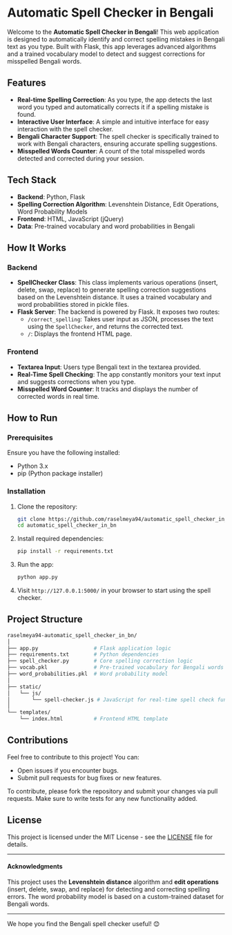 
# Automatic Spell Checker in Bengali

Welcome to the **Automatic Spell Checker in Bengali**! This web application is designed to automatically identify and correct spelling mistakes in Bengali text as you type. Built with Flask, this app leverages advanced algorithms and a trained vocabulary model to detect and suggest corrections for misspelled Bengali words.

## Features

- **Real-time Spelling Correction**: As you type, the app detects the last word you typed and automatically corrects it if a spelling mistake is found.
- **Interactive User Interface**: A simple and intuitive interface for easy interaction with the spell checker.
- **Bengali Character Support**: The spell checker is specifically trained to work with Bengali characters, ensuring accurate spelling suggestions.
- **Misspelled Words Counter**: A count of the total misspelled words detected and corrected during your session.

## Tech Stack

- **Backend**: Python, Flask
- **Spelling Correction Algorithm**: Levenshtein Distance, Edit Operations, Word Probability Models
- **Frontend**: HTML, JavaScript (jQuery)
- **Data**: Pre-trained vocabulary and word probabilities in Bengali

## How It Works

### Backend

- **SpellChecker Class**: This class implements various operations (insert, delete, swap, replace) to generate spelling correction suggestions based on the Levenshtein distance. It uses a trained vocabulary and word probabilities stored in pickle files.
- **Flask Server**: The backend is powered by Flask. It exposes two routes:
  - `/correct_spelling`: Takes user input as JSON, processes the text using the `SpellChecker`, and returns the corrected text.
  - `/`: Displays the frontend HTML page.

### Frontend

- **Textarea Input**: Users type Bengali text in the textarea provided.
- **Real-Time Spell Checking**: The app constantly monitors your text input and suggests corrections when you type.
- **Misspelled Word Counter**: It tracks and displays the number of corrected words in real time.

## How to Run

### Prerequisites

Ensure you have the following installed:

- Python 3.x
- pip (Python package installer)

### Installation

1. Clone the repository:
   ```bash
   git clone https://github.com/raselmeya94/automatic_spell_checker_in_bn.git
   cd automatic_spell_checker_in_bn
   ```

2. Install required dependencies:
   ```bash
   pip install -r requirements.txt
   ```

3. Run the app:
   ```bash
   python app.py
   ```

4. Visit `http://127.0.0.1:5000/` in your browser to start using the spell checker.

## Project Structure

```bash
raselmeya94-automatic_spell_checker_in_bn/
│
├── app.py                  # Flask application logic
├── requirements.txt        # Python dependencies
├── spell_checker.py        # Core spelling correction logic
├── vocab.pkl               # Pre-trained vocabulary for Bengali words
├── word_probabilities.pkl  # Word probability model
│
├── static/                 
│   └── js/
│       └── spell-checker.js # JavaScript for real-time spell check functionality
│
└── templates/
    └── index.html          # Frontend HTML template
```

## Contributions

Feel free to contribute to this project! You can:

- Open issues if you encounter bugs.
- Submit pull requests for bug fixes or new features.

To contribute, please fork the repository and submit your changes via pull requests. Make sure to write tests for any new functionality added.

## License

This project is licensed under the MIT License - see the [LICENSE](LICENSE) file for details.

---

#### Acknowledgments

This project uses the **Levenshtein distance** algorithm and **edit operations** (insert, delete, swap, and replace) for detecting and correcting spelling errors. The word probability model is based on a custom-trained dataset for Bengali words.

---

We hope you find the Bengali spell checker useful! 😊
